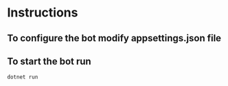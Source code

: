 # Instructions

## To configure the bot modify appsettings.json file

## To start the bot run

```bash
dotnet run
```
